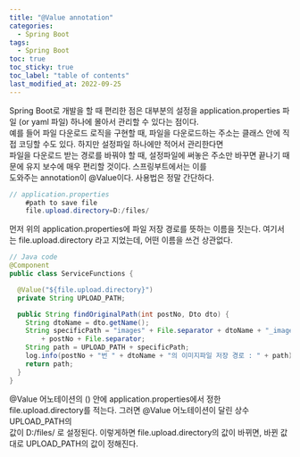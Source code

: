 ```yaml
---
title: "@Value annotation"
categories:
  - Spring Boot
tags:
  - Spring Boot
toc: true
toc_sticky: true
toc_label: "table of contents"
last_modified_at: 2022-09-25
---
```


Spring Boot로 개발을 할 때 편리한 점은 대부분의 설정을 application.properties 파일 (or yaml 파일) 하나에 몰아서 관리할 수 있다는 점이다. <br>
예를 들어 파일 다운로드 로직을 구현할 때, 파일을 다운로드하는 주소는 클래스 안에 직접 코딩할 수도 있다. 하지만 설정파일 하나에만 적어서 관리한다면 <br>
파일을 다운로드 받는 경로를 바꿔야 할 때, 설정파일에 써놓은 주소만 바꾸면 끝나기 때문에 유지 보수에 매우 편리할 것이다. 스프링부트에서는 이를 <br> 도와주는 annotation이 @Value이다. 사용법은 정말 간단하다.

```java
// application.properties
	#path to save file
    file.upload.directory=D:/files/

```

먼저 위의 application.properties에 파일 저장 경로를 뜻하는 이름을 짓는다. 여기서는 file.upload.directory 라고 지었는데, 어떤 이름을 쓰건 상관없다. <br>

```java
// Java code
@Component
public class ServiceFunctions {

  @Value("${file.upload.directory}")
  private String UPLOAD_PATH;

  public String findOriginalPath(int postNo, Dto dto) {
    String dtoName = dto.getName();
    String specificPath = "images" + File.separator + dtoName + "_images" + File.separator + dtoName
        + postNo + File.separator;
    String path = UPLOAD_PATH + specificPath;
    log.info(postNo + "번 " + dtoName + "의 이미지파일 저장 경로 : " + path);
    return path;
  }
}
```

@Value 어노테이션의 () 안에 application.properties에서 정한 file.upload.directory를 적는다. 그러면 @Value 어노테이션이 달린 상수 UPLOAD_PATH의 <br> 값이 D:/files/ 로 설정된다. 이렇게하면 file.upload.directory의 값이 바뀌면, 바뀐 값대로 UPLOAD_PATH의 값이 정해진다.
